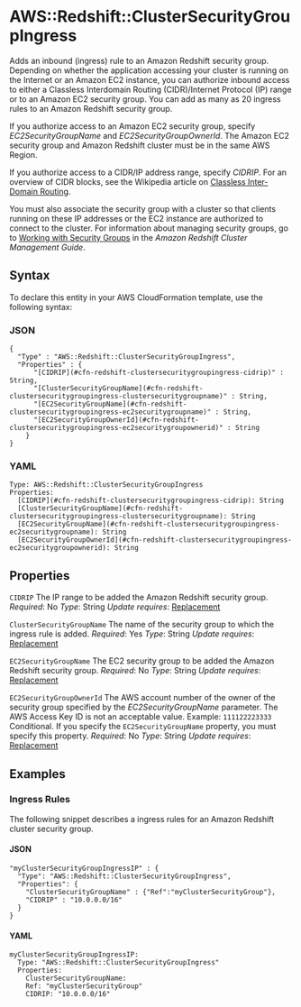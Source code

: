 # AWS::Redshift::ClusterSecurityGroupIngress<a name="aws-resource-redshift-clustersecuritygroupingress"></a>

Adds an inbound \(ingress\) rule to an Amazon Redshift security group\. Depending on whether the application accessing your cluster is running on the Internet or an Amazon EC2 instance, you can authorize inbound access to either a Classless Interdomain Routing \(CIDR\)/Internet Protocol \(IP\) range or to an Amazon EC2 security group\. You can add as many as 20 ingress rules to an Amazon Redshift security group\.

If you authorize access to an Amazon EC2 security group, specify *EC2SecurityGroupName* and *EC2SecurityGroupOwnerId*\. The Amazon EC2 security group and Amazon Redshift cluster must be in the same AWS Region\.

If you authorize access to a CIDR/IP address range, specify *CIDRIP*\. For an overview of CIDR blocks, see the Wikipedia article on [Classless Inter\-Domain Routing](http://en.wikipedia.org/wiki/Classless_Inter-Domain_Routing)\.

You must also associate the security group with a cluster so that clients running on these IP addresses or the EC2 instance are authorized to connect to the cluster\. For information about managing security groups, go to [Working with Security Groups](https://docs.aws.amazon.com/redshift/latest/mgmt/working-with-security-groups.html) in the *Amazon Redshift Cluster Management Guide*\.

## Syntax<a name="aws-resource-redshift-clustersecuritygroupingress-syntax"></a>

To declare this entity in your AWS CloudFormation template, use the following syntax:

### JSON<a name="aws-resource-redshift-clustersecuritygroupingress-syntax.json"></a>

```
{
  "Type" : "AWS::Redshift::ClusterSecurityGroupIngress",
  "Properties" : {
      "[CIDRIP](#cfn-redshift-clustersecuritygroupingress-cidrip)" : String,
      "[ClusterSecurityGroupName](#cfn-redshift-clustersecuritygroupingress-clustersecuritygroupname)" : String,
      "[EC2SecurityGroupName](#cfn-redshift-clustersecuritygroupingress-ec2securitygroupname)" : String,
      "[EC2SecurityGroupOwnerId](#cfn-redshift-clustersecuritygroupingress-ec2securitygroupownerid)" : String
    }
}
```

### YAML<a name="aws-resource-redshift-clustersecuritygroupingress-syntax.yaml"></a>

```
Type: AWS::Redshift::ClusterSecurityGroupIngress
Properties:
  [CIDRIP](#cfn-redshift-clustersecuritygroupingress-cidrip): String
  [ClusterSecurityGroupName](#cfn-redshift-clustersecuritygroupingress-clustersecuritygroupname): String
  [EC2SecurityGroupName](#cfn-redshift-clustersecuritygroupingress-ec2securitygroupname): String
  [EC2SecurityGroupOwnerId](#cfn-redshift-clustersecuritygroupingress-ec2securitygroupownerid): String
```

## Properties<a name="aws-resource-redshift-clustersecuritygroupingress-properties"></a>

`CIDRIP`  <a name="cfn-redshift-clustersecuritygroupingress-cidrip"></a>
The IP range to be added the Amazon Redshift security group\.
*Required*: No
*Type*: String
*Update requires*: [Replacement](https://docs.aws.amazon.com/AWSCloudFormation/latest/UserGuide/using-cfn-updating-stacks-update-behaviors.html#update-replacement)

`ClusterSecurityGroupName`  <a name="cfn-redshift-clustersecuritygroupingress-clustersecuritygroupname"></a>
The name of the security group to which the ingress rule is added\.
*Required*: Yes
*Type*: String
*Update requires*: [Replacement](https://docs.aws.amazon.com/AWSCloudFormation/latest/UserGuide/using-cfn-updating-stacks-update-behaviors.html#update-replacement)

`EC2SecurityGroupName`  <a name="cfn-redshift-clustersecuritygroupingress-ec2securitygroupname"></a>
The EC2 security group to be added the Amazon Redshift security group\.
*Required*: No
*Type*: String
*Update requires*: [Replacement](https://docs.aws.amazon.com/AWSCloudFormation/latest/UserGuide/using-cfn-updating-stacks-update-behaviors.html#update-replacement)

`EC2SecurityGroupOwnerId`  <a name="cfn-redshift-clustersecuritygroupingress-ec2securitygroupownerid"></a>
The AWS account number of the owner of the security group specified by the *EC2SecurityGroupName* parameter\. The AWS Access Key ID is not an acceptable value\.
Example: `111122223333`
Conditional\. If you specify the `EC2SecurityGroupName` property, you must specify this property\.
*Required*: No
*Type*: String
*Update requires*: [Replacement](https://docs.aws.amazon.com/AWSCloudFormation/latest/UserGuide/using-cfn-updating-stacks-update-behaviors.html#update-replacement)

## Examples<a name="aws-resource-redshift-clustersecuritygroupingress--examples"></a>

### Ingress Rules<a name="aws-resource-redshift-clustersecuritygroupingress--examples--Ingress_Rules"></a>

The following snippet describes a ingress rules for an Amazon Redshift cluster security group\.

#### JSON<a name="aws-resource-redshift-clustersecuritygroupingress--examples--Ingress_Rules--json"></a>

```
"myClusterSecurityGroupIngressIP" : {
  "Type": "AWS::Redshift::ClusterSecurityGroupIngress",
  "Properties": {
    "ClusterSecurityGroupName" : {"Ref":"myClusterSecurityGroup"},
    "CIDRIP" : "10.0.0.0/16"
  }
}
```

#### YAML<a name="aws-resource-redshift-clustersecuritygroupingress--examples--Ingress_Rules--yaml"></a>

```
myClusterSecurityGroupIngressIP:
  Type: "AWS::Redshift::ClusterSecurityGroupIngress"
  Properties:
    ClusterSecurityGroupName:
    Ref: "myClusterSecurityGroup"
    CIDRIP: "10.0.0.0/16"
```

